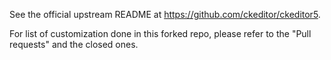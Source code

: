 See the official upstream README at https://github.com/ckeditor/ckeditor5.

For list of customization done in this forked repo, please refer to the "Pull requests" and the closed ones.
